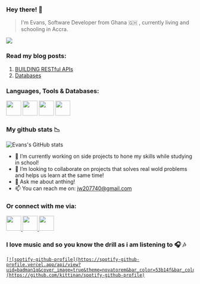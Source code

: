 <h3>Hey there! 👋 </h3>

> I'm Evans, Software Developer from  Ghana 🇬🇭 , currently living and schooling in Accra.

![](https://komarev.com/ghpvc/?username=evans646)

<h3>
    Read my blog posts:
</h3>
<ol style="listStyle:none" >
    <li>
        <a href="https://evansblog.hashnode.dev/building-restful-apis">BUILDING RESTful APIs</a>
    </li>
    <li>
        <a href="https://evansblog.hashnode.dev/databases">Databases</a>
    </li>
</ol>
<h3>
  Languages, Tools & Databases:
</h3>

<p align='left' dir='auto'>
<img src="https://img.icons8.com/color/48/000000/html-5--v2.png" width="40" height="40"/>
<img src="https://img.icons8.com/color/50/000000/css3.png" width="40" height="40"/>
<img src="https://img.icons8.com/color/48/000000/javascript--v1.png"width="40" height="40" />
<img src="https://img.icons8.com/color/48/000000/bootstrap.png" width="40" height="40"/>
</p>

 <h3>
    My github stats 📉
</h3>

![Evans's GitHub stats](https://github-readme-stats.vercel.app/api?username=evans646&show_icons=true&theme=radical)


- 🔭 I’m currently working on side projects to hone my skills  while studying in school!
- 👯 I’m looking to collaborate on projects that solves real wold problems and helps us learn at the same time!
- 💬 Ask me about anthing!
- 📫 You can reach me on: jw207740@gmail.com

<h3>
    Or connect with me via:
</h3>

 <p align='left' dir='auto'>
 <a href="https://www.linkedin.com/in/evansprofile/">
     <img src="https://img.icons8.com/fluency/48/000000/linkedin.png"  width="40" height="40"/>
 </a>
 <a href="https://web.facebook.com/evansodeneho.ansong/">
    <img src="https://img.icons8.com/fluency/48/000000/facebook-new.png"  width="40" height="40"/>
 </a>
 <a href="https://www.instagram.com/loveyours.164/">
    <img src="https://img.icons8.com/fluency/48/000000/instagram-new.png"  width="40" height="40">
 </a>
</p>


<h3>
    I love music and so you know the drill as i am listening to 🎧 🎶 
</h3>

    
<a href="https://open.spotify.com/user/badman1q?si=9d171ac12b6e4994">

    
    [![spotify-github-profile](https://spotify-github-profile.vercel.app/api/view?uid=badman1q&cover_image=true&theme=novatorem&bar_color=53b14f&bar_color_cover=false)](https://github.com/kittinan/spotify-github-profile)

</a>

